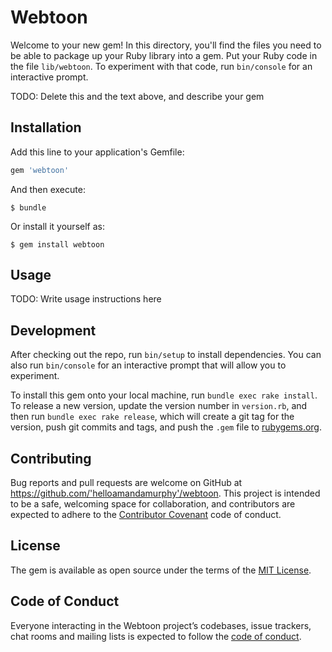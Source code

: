 # Webtoon

Welcome to your new gem! In this directory, you'll find the files you need to be able to package up your Ruby library into a gem. Put your Ruby code in the file `lib/webtoon`. To experiment with that code, run `bin/console` for an interactive prompt.

TODO: Delete this and the text above, and describe your gem

## Installation

Add this line to your application's Gemfile:

```ruby
gem 'webtoon'
```

And then execute:

    $ bundle

Or install it yourself as:

    $ gem install webtoon

## Usage

TODO: Write usage instructions here

## Development

After checking out the repo, run `bin/setup` to install dependencies. You can also run `bin/console` for an interactive prompt that will allow you to experiment.

To install this gem onto your local machine, run `bundle exec rake install`. To release a new version, update the version number in `version.rb`, and then run `bundle exec rake release`, which will create a git tag for the version, push git commits and tags, and push the `.gem` file to [rubygems.org](https://rubygems.org).

## Contributing

Bug reports and pull requests are welcome on GitHub at https://github.com/'helloamandamurphy'/webtoon. This project is intended to be a safe, welcoming space for collaboration, and contributors are expected to adhere to the [Contributor Covenant](http://contributor-covenant.org) code of conduct.

## License

The gem is available as open source under the terms of the [MIT License](https://opensource.org/licenses/MIT).

## Code of Conduct

Everyone interacting in the Webtoon project’s codebases, issue trackers, chat rooms and mailing lists is expected to follow the [code of conduct](https://github.com/'helloamandamurphy'/webtoon/blob/master/CODE_OF_CONDUCT.md).

